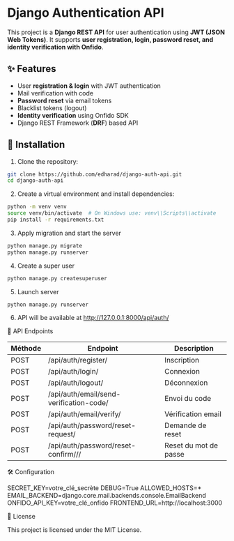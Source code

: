 # Django Authentication API

This project is a **Django REST API** for user authentication using **JWT (JSON Web Tokens)**.
It supports **user registration, login, password reset, and identity verification with Onfido**.

## ✨ Features

- User **registration & login** with JWT authentication
- Mail verification with code
- **Password reset** via email tokens
- Blacklist tokens (logout)
- **Identity verification** using Onfido SDK
- Django REST Framework (**DRF**) based API

## 📌 Installation

1. Clone the repository:

  ```bash
  git clone https://github.com/edharad/django-auth-api.git
  cd django-auth-api
  ```

2. Create a virtual environment and install dependencies:

  ```bash
  python -m venv venv
  source venv/bin/activate  # On Windows use: venv\\Scripts\\activate
  pip install -r requirements.txt
  ```

3. Apply migration and start the server

```bash
python manage.py migrate
python manage.py runserver
```

4. Create a super user

```bash
python manage.py createsuperuser
```

5. Launch server

```bash
python manage.py runserver
```

6. API will be available at <http://127.0.0.1:8000/api/auth/>

📖 API Endpoints

|Méthode  | Endpoint  | Description |
|---------|-----------|-------------|
|POST | /api/auth/register/ |Inscription
|POST | /api/auth/login/    |Connexion
|POST | /api/auth/logout/   |Déconnexion
|POST | /api/auth/email/send-verification-code/ |Envoi du code
|POST | /api/auth/email/verify/ | Vérification email
|POST | /api/auth/password/reset-request/ | Demande de reset
|POST | /api/auth/password/reset-confirm/<uid>/<token>/ | Reset du mot de passe

🛠 Configuration

SECRET_KEY=votre_clé_secrète
DEBUG=True
ALLOWED_HOSTS=*
EMAIL_BACKEND=django.core.mail.backends.console.EmailBackend
ONFIDO_API_KEY=votre_clé_onfido
FRONTEND_URL=http://localhost:3000

📝 License

This project is licensed under the MIT License.
